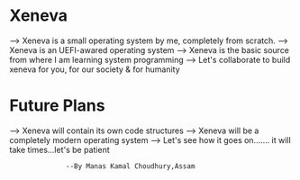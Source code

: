 # Xeneva

--> Xeneva is a small operating system by me, completely from scratch.
--> Xeneva is an UEFI-awared operating system 
--> Xeneva is the basic source from where I am learning system programming
--> Let's collaborate to build xeneva for you, for our society & for humanity


# Future Plans

--> Xeneva will contain its own code structures
--> Xeneva will be a completely modern operating system 
--> Let's see how it goes on....... it will take times...let's be patient 
                  

                  --By Manas Kamal Choudhury,Assam
                  
